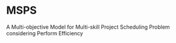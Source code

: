 # MSPS
 A Multi-objective Model for Multi-skill Project Scheduling Problem considering Perform Efficiency
